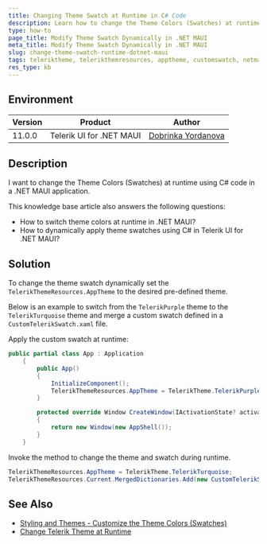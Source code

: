 ```yaml
---
title: Changing Theme Swatch at Runtime in C# Code
description: Learn how to change the Theme Colors (Swatches) at runtime using C# code.
type: how-to
page_title: Modify Theme Swatch Dynamically in .NET MAUI
meta_title: Modify Theme Swatch Dynamically in .NET MAUI
slug: change-theme-swatch-runtime-dotnet-maui
tags: teleriktheme, telerikthemresources, apptheme, customswatch, netmaui
res_type: kb
---
```


## Environment

| Version | Product | Author | 
| --- | --- | ---- | 
| 11.0.0 | Telerik UI for .NET MAUI | [Dobrinka Yordanova](https://www.telerik.com/blogs/author/dobrinka-yordanova) | 

## Description

I want to change the Theme Colors (Swatches) at runtime using C# code in a .NET MAUI application.

This knowledge base article also answers the following questions:
- How to switch theme colors at runtime in .NET MAUI?
- How to dynamically apply theme swatches using C# in Telerik UI for .NET MAUI?

## Solution

To change the theme swatch dynamically set the `TelerikThemeResources.AppTheme` to the desired pre-defined theme.

Below is an example to switch from the `TelerikPurple` theme to the `TelerikTurquoise` theme and merge a custom swatch defined in a `CustomTelerikSwatch.xaml` file.

Apply the custom swatch at runtime:

```csharp
public partial class App : Application
    {
        public App()
        {
            InitializeComponent();
            TelerikThemeResources.AppTheme = TelerikTheme.TelerikPurple;
        }

        protected override Window CreateWindow(IActivationState? activationState)
        {
            return new Window(new AppShell());
        }
    }
```

Invoke the method to change the theme and swatch during runtime.

```csharp
TelerikThemeResources.AppTheme = TelerikTheme.TelerikTurquoise;
TelerikThemeResources.Current.MergedDictionaries.Add(new CustomTelerikSwatch());
```

## See Also

- [Styling and Themes - Customize the Theme Colors (Swatches)](https://docs.telerik.com/devtools/maui/styling-and-themes/customize-the-theme#customizing-the-theme-colors-swatches)
- [Change Telerik Theme at Runtime](https://docs.telerik.com/devtools/maui/knowledge-base/change-telerik-theme-runtime)
